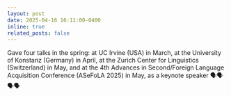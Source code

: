 ```yaml
---
layout: post
date: 2025-04-16 16:11:00-0400
inline: true
related_posts: false
---
```


Gave four talks in the spring: at UC Irvine (USA) in March, at the University of Konstanz (Germany) in April, at the Zurich Center for Linguistics (Switzerland) in May, and at the 4th Advances in Second/Foreign Language Acquisition Conference (ASeFoLA 2025) in May, as a keynote speaker 🗣️🗣️🗣️🗣️
